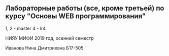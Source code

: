 Лабораторные работы (все, кроме третьей) по курсу "Основы WEB программирования"
-------------
1, 2 - master
4 - lr4

НИЯУ МИФИ 2019 год, осенний семестр

Иванова Нина Дмитриевна Б17-505
